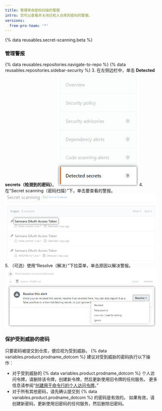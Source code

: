 ```yaml
---
title: 管理来自密码扫描的警报
intro: 您可以查看并关闭已检入仓库的密码的警报。
versions:
  free-pro-team: '*'
---
```


{% data reusables.secret-scanning.beta %}

### 管理警报

{% data reusables.repositories.navigate-to-repo %}
{% data reusables.repositories.sidebar-security %}
3. 在左侧边栏中，单击 **Detected secrets（检测到的密码）**。 !["检测到的密码"选项卡](/assets/images/help/repository/sidebar-secrets.png)
4. 在“Secret scanning（密码扫描）”下，单击要查看的警报。 ![来自密码扫描的警报](/assets/images/help/repository/secret-scanning-click-alert.png)
5. （可选）使用“Resolve（解决）”下拉菜单，单击原因以解决警报。 ![用于解决来自密码扫描的警报的下拉菜单](/assets/images/help/repository/secret-scanning-resolve-alert.png)

### 保护受到威胁的密码

只要密码被提交到仓库，便应视为受到威胁。 {% data variables.product.prodname_dotcom %} 建议对受到威胁的密码执行以下操作：

- 对于受到威胁的 {% data variables.product.prodname_dotcom %} 个人访问令牌，请删除该令牌，创建新令牌，然后更新使用旧令牌的任何服务。 更多信息请参阅“[创建用于命令行的个人访问令牌](/github/authenticating-to-github/creating-a-personal-access-token-for-the-command-line)。”
- 对于所有其他密码，请先确认提交到 {% data variables.product.prodname_dotcom %} 的密码是有效的。 如果有效，请创建新密码，更新使用旧密码的任何服务，然后删除旧密码。
